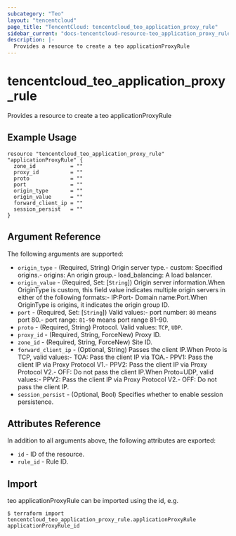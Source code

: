 ```yaml
---
subcategory: "Teo"
layout: "tencentcloud"
page_title: "TencentCloud: tencentcloud_teo_application_proxy_rule"
sidebar_current: "docs-tencentcloud-resource-teo_application_proxy_rule"
description: |-
  Provides a resource to create a teo applicationProxyRule
---
```


# tencentcloud_teo_application_proxy_rule

Provides a resource to create a teo applicationProxyRule

## Example Usage

```hcl
resource "tencentcloud_teo_application_proxy_rule" "applicationProxyRule" {
  zone_id           = ""
  proxy_id          = ""
  proto             = ""
  port              = ""
  origin_type       = ""
  origin_value      = ""
  forward_client_ip = ""
  session_persist   = ""
}
```

## Argument Reference

The following arguments are supported:

* `origin_type` - (Required, String) Origin server type.- custom: Specified origins.- origins: An origin group.- load_balancing: A load balancer.
* `origin_value` - (Required, Set: [`String`]) Origin server information.When OriginType is custom, this field value indicates multiple origin servers in either of the following formats:- IP:Port- Domain name:Port.When OriginType is origins, it indicates the origin group ID.
* `port` - (Required, Set: [`String`]) Valid values:- port number: `80` means port 80.- port range: `81-90` means port range 81-90.
* `proto` - (Required, String) Protocol. Valid values: `TCP`, `UDP`.
* `proxy_id` - (Required, String, ForceNew) Proxy ID.
* `zone_id` - (Required, String, ForceNew) Site ID.
* `forward_client_ip` - (Optional, String) Passes the client IP.When Proto is TCP, valid values:- TOA: Pass the client IP via TOA.- PPV1: Pass the client IP via Proxy Protocol V1.- PPV2: Pass the client IP via Proxy Protocol V2.- OFF: Do not pass the client IP.When Proto=UDP, valid values:- PPV2: Pass the client IP via Proxy Protocol V2.- OFF: Do not pass the client IP.
* `session_persist` - (Optional, Bool) Specifies whether to enable session persistence.

## Attributes Reference

In addition to all arguments above, the following attributes are exported:

* `id` - ID of the resource.
* `rule_id` - Rule ID.


## Import

teo applicationProxyRule can be imported using the id, e.g.
```
$ terraform import tencentcloud_teo_application_proxy_rule.applicationProxyRule applicationProxyRule_id
```

